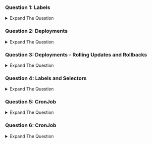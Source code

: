 ### Question 1: Labels

<details><summary>Expand The Question </summary>
<p>

Create a pod named kplabs-label. The pod should be launched from nginx image. The name of container should be nginx-container. Attach following label to the pod. 
```sh
env=production
app=webserver
```
</details>

### Question 2: Deployments

<details><summary>Expand The Question </summary>
<p>

Create a deployment named kplabs-deployment. The deployment should be launched from nginx image. The deployment should be three replicas. The selector should be based on the label of app=nginx
</details>

### Question 3: Deployments - Rolling Updates and Rollbacks

<details><summary>Expand The Question </summary>
<p>

Create a deployment named kplabs-updates. The deployment should be launched from nginx image. There should be two  replicas. Verify the status of the deployment. As part of rolling update, update the image to nginx2:alpine. Verify the status of deployment. Perform a rollback to the previous version. Verify the status of deployment.
</details>


### Question 4: Labels and Selectors

<details><summary>Expand The Question </summary>
<p>

Create a deployment named kplabs-selector. The pods should be launched from nginx image.The pods should only be launched in a node which has a label of disk=ssd. Observe the status of deployment. Add the appropriate label to the worker node and then observe the status of the deployment.

</details>

### Question 5:  CronJob

<details><summary>Expand The Question </summary>
<p>
  
Create a job named kplabs-job. The job should run every minute and should print out the current date.

</details>

### Question 6:  CronJob

<details><summary>Expand The Question </summary>
<p>
  
Create a job named kplabs-cron. The job should run every minute and should run following command "curl kplabs.in/ping". Terminate the container within 10 seconds if it does not run.

</details>

